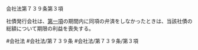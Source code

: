 会社法第７３９条第３項

社債発行会社は、[第一項](会社法＿＿＿＿第７３９条第１項)の期間内に同項の弁済をしなかったときは、当該社債の総額について期限の利益を喪失する。

#会社法
#会社法/第７３９条
#会社法/第７３９条/第３項
